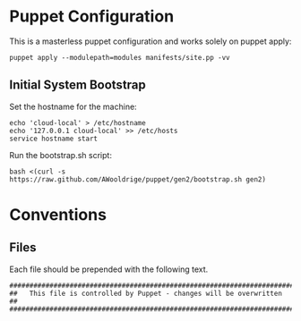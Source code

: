 Puppet Configuration
================================
This is a masterless puppet configuration and works solely on puppet apply:

    puppet apply --modulepath=modules manifests/site.pp -vv


Initial System Bootstrap
--------------------------------

Set the hostname for the machine:

    echo 'cloud-local' > /etc/hostname
    echo '127.0.0.1 cloud-local' >> /etc/hosts
    service hostname start

Run the bootstrap.sh script:

    bash <(curl -s https://raw.github.com/AWooldrige/puppet/gen2/bootstrap.sh gen2)



Conventions
==============================

Files
------------------------------
Each file should be prepended with the following text.

    #########################################################################
    ##   This file is controlled by Puppet - changes will be overwritten   ##
    #########################################################################


